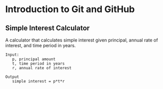 # Introduction to Git and GitHub

## Simple Interest Calculator

A calculator that calculates simple interest given principal, annual rate of interest, and time period in years.

```
Input:
   p, principal amount
   t, time period in years
   r, annual rate of interest

Output
   simple interest = p*t*r
```
